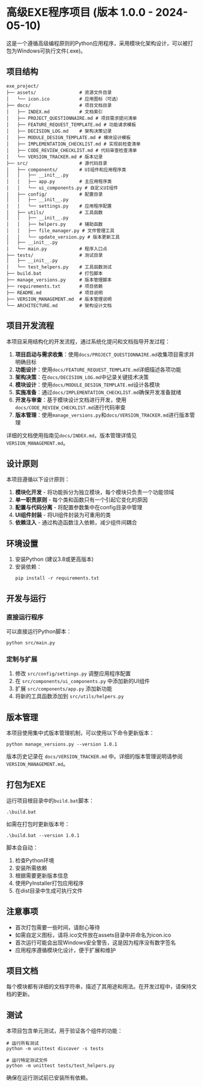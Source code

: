 # 高级EXE程序项目 (版本 1.0.0 - 2024-05-10)

这是一个遵循高级编程原则的Python应用程序，采用模块化架构设计，可以被打包为Windows可执行文件(.exe)。

## 项目结构

```
exe_project/
├── assets/                # 资源文件目录
│   └── icon.ico           # 应用图标（可选）
├── docs/                  # 项目文档目录
│   ├── INDEX.md           # 文档索引
│   ├── PROJECT_QUESTIONNAIRE.md # 项目需求提问清单
│   ├── FEATURE_REQUEST_TEMPLATE.md # 功能请求模板
│   ├── DECISION_LOG.md    # 架构决策记录
│   ├── MODULE_DESIGN_TEMPLATE.md # 模块设计模板
│   ├── IMPLEMENTATION_CHECKLIST.md # 实现前检查清单
│   ├── CODE_REVIEW_CHECKLIST.md # 代码审查检查清单
│   └── VERSION_TRACKER.md # 版本记录
├── src/                   # 源代码目录
│   ├── components/        # UI组件和应用程序类
│   │   ├── __init__.py
│   │   ├── app.py         # 主应用程序类
│   │   └── ui_components.py # 自定义UI组件
│   ├── config/            # 配置目录
│   │   ├── __init__.py
│   │   └── settings.py    # 应用程序配置
│   ├── utils/             # 工具函数
│   │   ├── __init__.py
│   │   ├── helpers.py     # 辅助函数
│   │   ├── file_manager.py # 文件管理工具
│   │   └── update_version.py # 版本更新工具
│   ├── __init__.py
│   └── main.py            # 程序入口点
├── tests/                 # 测试目录
│   ├── __init__.py
│   └── test_helpers.py    # 工具函数测试
├── build.bat              # 打包脚本
├── manage_versions.py     # 版本管理脚本
├── requirements.txt       # 项目依赖
├── README.md              # 项目说明
├── VERSION_MANAGEMENT.md  # 版本管理说明
└── ARCHITECTURE.md        # 架构设计文档
```

## 项目开发流程

本项目采用结构化的开发流程，通过系统化提问和文档指导开发过程：

1. **项目启动与需求收集**：使用`docs/PROJECT_QUESTIONNAIRE.md`收集项目需求并明确目标
2. **功能设计**：使用`docs/FEATURE_REQUEST_TEMPLATE.md`详细描述各项功能
3. **架构决策**：在`docs/DECISION_LOG.md`中记录关键技术决策
4. **模块设计**：使用`docs/MODULE_DESIGN_TEMPLATE.md`设计各模块
5. **实施准备**：通过`docs/IMPLEMENTATION_CHECKLIST.md`确保开发准备就绪
6. **开发与审查**：基于模块设计文档进行开发，使用`docs/CODE_REVIEW_CHECKLIST.md`进行代码审查
7. **版本管理**：使用`manage_versions.py`和`docs/VERSION_TRACKER.md`进行版本管理

详细的文档使用指南见`docs/INDEX.md`，版本管理详情见`VERSION_MANAGEMENT.md`。

## 设计原则

本项目遵循以下设计原则：

1. **模块化开发** - 将功能拆分为独立模块，每个模块只负责一个功能领域
2. **单一职责原则** - 每个类和函数只有一个引起它变化的原因
3. **配置与代码分离** - 将配置参数集中在config目录中管理
4. **UI组件封装** - 将UI组件封装为可重用的类
5. **依赖注入** - 通过构造函数注入依赖，减少组件间耦合

## 环境设置

1. 安装Python (建议3.8或更高版本)
2. 安装依赖：
   ```
   pip install -r requirements.txt
   ```

## 开发与运行

### 直接运行程序

可以直接运行Python脚本：
```
python src/main.py
```

### 定制与扩展

1. 修改 `src/config/settings.py` 调整应用程序配置
2. 在 `src/components/ui_components.py` 中添加新的UI组件
3. 扩展 `src/components/app.py` 添加新功能
4. 将新的工具函数添加到 `src/utils/helpers.py`

## 版本管理

本项目使用集中式版本管理机制，可以使用以下命令更新版本：

```
python manage_versions.py --version 1.0.1
```

版本历史记录在 `docs/VERSION_TRACKER.md` 中。详细的版本管理说明请参阅 `VERSION_MANAGEMENT.md`。

## 打包为EXE

运行项目根目录中的`build.bat`脚本：

```
.\build.bat
```

如需在打包时更新版本号：

```
.\build.bat --version 1.0.1
```

脚本会自动：
1. 检查Python环境
2. 安装所需依赖
3. 根据需要更新版本信息
4. 使用PyInstaller打包应用程序
5. 在dist目录中生成可执行文件

## 注意事项

- 首次打包需要一些时间，请耐心等待
- 如需自定义图标，请将.ico文件放在assets目录中并命名为icon.ico
- 首次运行可能会出现Windows安全警告，这是因为程序没有数字签名
- 应用程序遵循模块化设计，便于扩展和维护

## 项目文档

每个模块都有详细的文档字符串，描述了其用途和用法。在开发过程中，请保持文档的更新。

## 测试

本项目包含单元测试，用于验证各个组件的功能：

```
# 运行所有测试
python -m unittest discover -s tests

# 运行特定测试文件
python -m unittest tests/test_helpers.py
```

确保在运行测试前已安装所有依赖。 